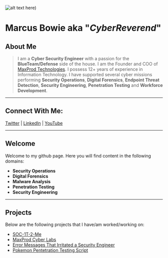 ![alt text here](https://unsplash.com/photos/71SHXwBLp5w))


# Marcus Bowie aka "*CyberReverend*"
## About Me
> I am a **Cyber Security Engineer** with a passion for the **BlueTeam/Defense** side of the house. I am the Founder and COO of [MaxProd Technologies](https://www.maxprodtech.org/). I possess 12+ years of experience in Information Technology. I have supported several cyber missions performing **Security Operations**, **Digital Forensics**, **Endpoint Threat Detection**, **Security Engineering**, **Penetration Testing** and **Workforce Development**.

---
## Connect With Me:

[Twitter](https://twitter.com/ComandanteBowie) | [LinkedIn](https://www.linkedin.com/in/marcus-bowie-383a21b1/) | [YouTube](https://www.youtube.com/@maxprodtechnologies1027)


---
## Welcome
Welcome to my github page. Here you will find content in the following domains:
+ **Security Operations**
+ **Digital Forensics**
+ **Malware Analysis**
+ **Penetration Testing**
+ **Security Engineering**

---
## Projects
Below are the following projects that I have/am worked/working on:    
+ [SOC-1T-2-Me](https://github.com/maendeleolab/SOC-It-2-Me)
+ [MaxProd Cyber Labs](https://github.com/CyberReverend/MaxProd-Labs)
+ [Error Messages That Irritated a Security Engineer](https://github.com/CyberReverend/Error-Messages-That-Irritated-a-Security-Engineer)
+ [Pokemon Pentetration Testing Script](https://github.com/CyberReverend/Penetration-Testing)


[youtube]: https://www.youtube.com/@maxprodtechnologies1027
[twitter]: https://twitter.com/ComandanteBowie
[LinkedIn]: https://www.linkedin.com/in/maxprod-technologies-686226227/
[LinkedIn1]: https://www.linkedin.com/in/marcus-bowie-383a21b1/
<!--
**CyberReverend/CyberReverend** is a ✨ _special_ ✨ repository because its `README.md` (this file) appears on your GitHub profile.

Here are some ideas to get you started:

- 🔭 I’m currently working on ...
- 🌱 I’m currently learning ...
- 👯 I’m looking to collaborate on ...
- 🤔 I’m looking for help with ...
- 💬 Ask me about ...
- 📫 How to reach me: ...
- 😄 Pronouns: ...
- ⚡ Fun fact: ...
-->
